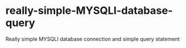 # really-simple-MYSQLI-database-query
Really simple MYSQLI database connection and simple query statement
